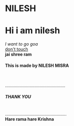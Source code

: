 # NILESH
<h1>Hi i am nilesh</h1>

<em>I want to go goa</em><br>
<a href="https://youtube.com">don't touch</a><br>
<strong>jai shree ram</strong><br>
<h4>This is made by NILESH MISRA</h4><br>

.................................................
<h5>THANK YOU</h5>
<br>
..................................................
<br>
<strong>Hare rama hare Krishna</strong>
